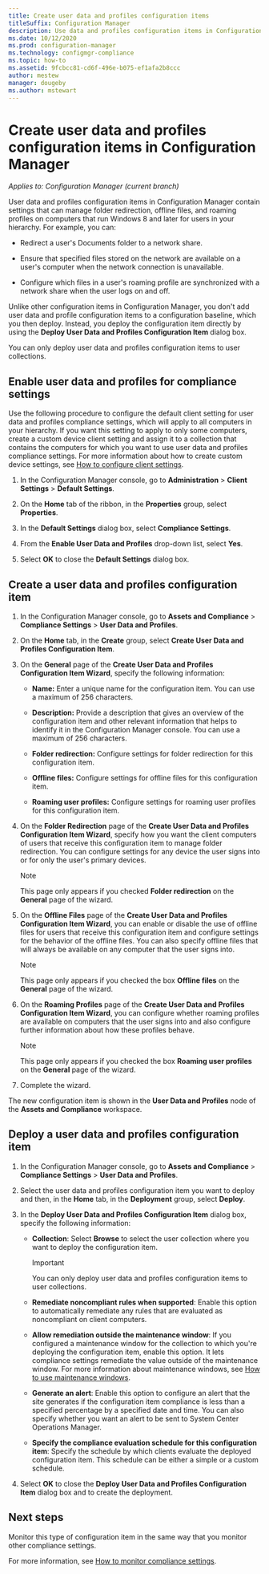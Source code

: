 ```yaml
---
title: Create user data and profiles configuration items
titleSuffix: Configuration Manager
description: Use data and profiles configuration items in Configuration Manager to manage folder redirection, offline files, and roaming profiles.
ms.date: 10/12/2020
ms.prod: configuration-manager
ms.technology: configmgr-compliance
ms.topic: how-to
ms.assetid: 9fcbcc81-cd6f-496e-b075-ef1afa2b8ccc
author: mestew
manager: dougeby
ms.author: mstewart
---
```


# Create user data and profiles configuration items in Configuration Manager

*Applies to: Configuration Manager (current branch)*

User data and profiles configuration items in Configuration Manager contain settings that can manage folder redirection, offline files, and roaming profiles on computers that run Windows 8 and later for users in your hierarchy. For example, you can:  

- Redirect a user's Documents folder to a network share.  

- Ensure that specified files stored on the network are available on a user's computer when the network connection is unavailable.  

- Configure which files in a user's roaming profile are synchronized with a network share when the user logs on and off.  

Unlike other configuration items in Configuration Manager, you don't add user data and profile configuration items to a configuration baseline, which you then deploy. Instead, you deploy the configuration item directly by using the **Deploy User Data and Profiles Configuration Item** dialog box.  

You can only deploy user data and profiles configuration items to user collections.

## Enable user data and profiles for compliance settings

Use the following procedure to configure the default client setting for user data and profiles compliance settings, which will apply to all computers in your hierarchy. If you want this setting to apply to only some computers, create a custom device client setting and assign it to a collection that contains the computers for which you want to use user data and profiles compliance settings. For more information about how to create custom device settings, see [How to configure client settings](../../core/clients/deploy/configure-client-settings.md).  

1. In the Configuration Manager console, go to **Administration** > **Client Settings** > **Default Settings**.

1. On the **Home** tab of the ribbon, in the **Properties** group, select **Properties**.

1. In the **Default Settings** dialog box, select **Compliance Settings**.

1. From the **Enable User Data and Profiles** drop-down list, select **Yes**.

1. Select **OK** to close the **Default Settings** dialog box.

## Create a user data and profiles configuration item

1. In the Configuration Manager console, go to **Assets and Compliance** > **Compliance Settings** > **User Data and Profiles**.

1. On the **Home** tab, in the **Create** group, select **Create User Data and Profiles Configuration Item**.

1. On the **General** page of the **Create User Data and Profiles Configuration Item Wizard**, specify the following information:

    - **Name:** Enter a unique name for the configuration item. You can use a maximum of 256 characters.

    - **Description:** Provide a description that gives an overview of the configuration item and other relevant information that helps to identify it in the Configuration Manager console. You can use a maximum of 256 characters.

    - **Folder redirection:** Configure settings for folder redirection for this configuration item.

    - **Offline files:** Configure settings for offline files for this configuration item.

    - **Roaming user profiles:** Configure settings for roaming user profiles for this configuration item.

1. On the **Folder Redirection** page of the **Create User Data and Profiles Configuration Item Wizard**, specify how you want the client computers of users that receive this configuration item to manage folder redirection. You can configure settings for any device the user signs into or for only the user's primary devices.

    > [!NOTE]
    > This page only appears if you checked **Folder redirection** on the **General** page of the wizard.

1. On the **Offline Files** page of the **Create User Data and Profiles Configuration Item Wizard**, you can enable or disable the use of offline files for users that receive this configuration item and configure settings for the behavior of the offline files. You can also specify offline files that will always be available on any computer that the user signs into.

    > [!NOTE]
    > This page only appears if you checked the box **Offline files** on the **General** page of the wizard.

1. On the **Roaming Profiles** page of the **Create User Data and Profiles Configuration Item Wizard**, you can configure whether roaming profiles are available on computers that the user signs into and also configure further information about how these profiles behave.

    > [!NOTE]
    > This page only appears if you checked the box **Roaming user profiles** on the **General** page of the wizard.

1. Complete the wizard.

The new configuration item is shown in the **User Data and Profiles** node of the **Assets and Compliance** workspace.

## Deploy a user data and profiles configuration item

1. In the Configuration Manager console, go to **Assets and Compliance** > **Compliance Settings** > **User Data and Profiles**.

1. Select the user data and profiles configuration item you want to deploy and then, in the **Home** tab, in the **Deployment** group, select **Deploy**.

1. In the **Deploy User Data and Profiles Configuration Item** dialog box, specify the following information:

    - **Collection**: Select **Browse** to select the user collection where you want to deploy the configuration item.

        > [!IMPORTANT]
        > You can only deploy user data and profiles configuration items to user collections.

    - **Remediate noncompliant rules when supported**: Enable this option to automatically remediate any rules that are evaluated as noncompliant on client computers.

    - **Allow remediation outside the maintenance window**: If you configured a maintenance window for the collection to which you're deploying the configuration item, enable this option. It lets compliance settings remediate the value outside of the maintenance window. For more information about maintenance windows, see [How to use maintenance windows](../../core/clients/manage/collections/use-maintenance-windows.md).

    - **Generate an alert**: Enable this option to configure an alert that the site generates if the configuration item compliance is less than a specified percentage by a specified date and time. You can also specify whether you want an alert to be sent to System Center Operations Manager.

    - **Specify the compliance evaluation schedule for this configuration item**: Specify the schedule by which clients evaluate the deployed configuration item. This schedule can be either a simple or a custom schedule.

1. Select **OK** to close the **Deploy User Data and Profiles Configuration Item** dialog box and to create the deployment.

## Next steps

Monitor this type of configuration item in the same way that you monitor other compliance settings.

For more information, see [How to monitor compliance settings](monitor-compliance-settings.md).
